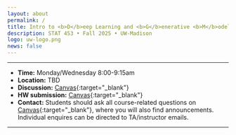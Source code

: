 ```yaml
---
layout: about
permalink: /
title: Intro to <b>D</b>eep Learning and <b>G</b>enerative <b>M</b>odels
description: STAT 453 • Fall 2025 • UW-Madison
logo: uw-logo.png
news: false
---
```


***

- **Time:** Monday/Wednesday 8:00-9:15am
- **Location:** TBD
- **Discussion:** [Canvas](https://canvas.wisc.edu/courses/479352){:target="\_blank"}
- **HW submission:** [Canvas]((https://canvas.wisc.edu/courses/479352)){:target="\_blank"}
- **Contact:** Students should ask all course-related questions on [Canvas](https://canvas.wisc.edu/courses/479352){:target="\_blank"}, where you will also find announcements. Individual enquires can be directed to TA/instructor emails.

***
